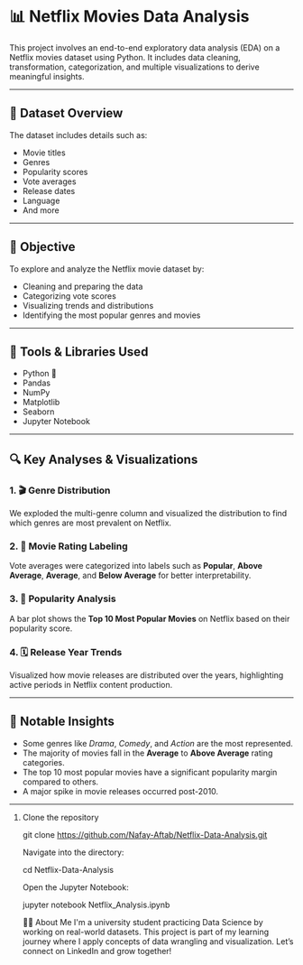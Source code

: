 # 📊 Netflix Movies Data Analysis

This project involves an end-to-end exploratory data analysis (EDA) on a Netflix movies dataset using Python. It includes data cleaning, transformation, categorization, and multiple visualizations to derive meaningful insights.

---

## 📁 Dataset Overview

The dataset includes details such as:
- Movie titles
- Genres
- Popularity scores
- Vote averages
- Release dates
- Language
- And more

---

## 🎯 Objective

To explore and analyze the Netflix movie dataset by:
- Cleaning and preparing the data
- Categorizing vote scores
- Visualizing trends and distributions
- Identifying the most popular genres and movies

---

## 🧰 Tools & Libraries Used

- Python 🐍
- Pandas
- NumPy
- Matplotlib
- Seaborn
- Jupyter Notebook

---

## 🔍 Key Analyses & Visualizations

### 1. 🎬 Genre Distribution
We exploded the multi-genre column and visualized the distribution to find which genres are most prevalent on Netflix.

### 2. 🌟 Movie Rating Labeling
Vote averages were categorized into labels such as **Popular**, **Above Average**, **Average**, and **Below Average** for better interpretability.

### 3. 📶 Popularity Analysis
A bar plot shows the **Top 10 Most Popular Movies** on Netflix based on their popularity score.

### 4. 🗓️ Release Year Trends
Visualized how movie releases are distributed over the years, highlighting active periods in Netflix content production.

---

## 📌 Notable Insights

- Some genres like *Drama*, *Comedy*, and *Action* are the most represented.
- The majority of movies fall in the **Average** to **Above Average** rating categories.
- The top 10 most popular movies have a significant popularity margin compared to others.
- A major spike in movie releases occurred post-2010.

---

1. Clone the repository  
  
   git clone https://github.com/Nafay-Aftab/Netflix-Data-Analysis.git
   
   Navigate into the directory:

   cd Netflix-Data-Analysis

   Open the Jupyter Notebook:

   jupyter notebook Netflix_Analysis.ipynb

   🙋‍♂️ About Me
I'm a university student practicing Data Science by working on real-world datasets. This project is part of my learning journey where I apply concepts of data wrangling and visualization.
Let’s connect on LinkedIn and grow together!



